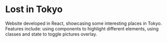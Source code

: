 # Lost in Tokyo
Website developed in React, showcasing some interesting places in Tokyo.
Features include: using components to highlight different elements, using classes and state to toggle pictures overlay.
